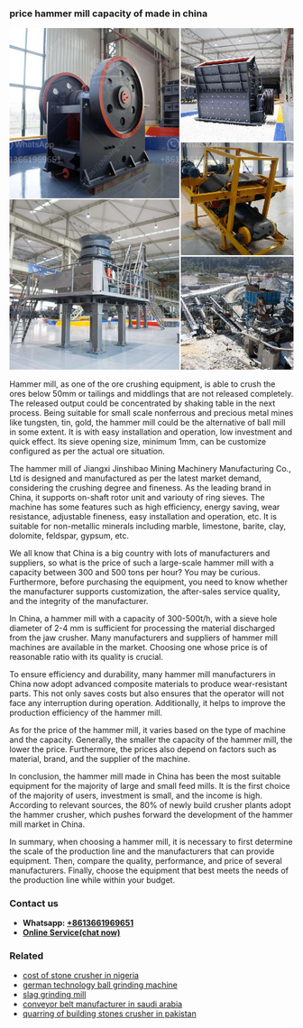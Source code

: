 <h3>price hammer mill capacity of made in china</h3><img src='1702950305.jpg' alt=''><p>Hammer mill, as one of the ore crushing equipment, is able to crush the ores below 50mm or tailings and middlings that are not released completely. The released output could be concentrated by shaking table in the next process. Being suitable for small scale nonferrous and precious metal mines like tungsten, tin, gold, the hammer mill could be the alternative of ball mill in some extent. It is with easy installation and operation, low investment and quick effect. Its sieve opening size, minimum 1mm, can be customize configured as per the actual ore situation.</p><p>The hammer mill of Jiangxi Jinshibao Mining Machinery Manufacturing Co., Ltd is designed and manufactured as per the latest market demand, considering the crushing degree and fineness. As the leading brand in China, it supports on-shaft rotor unit and variouty of ring sieves. The machine has some features such as high efficiency, energy saving, wear resistance, adjustable fineness, easy installation and operation, etc. It is suitable for non-metallic minerals including marble, limestone, barite, clay, dolomite, feldspar, gypsum, etc.</p><p>We all know that China is a big country with lots of manufacturers and suppliers, so what is the price of such a large-scale hammer mill with a capacity between 300 and 500 tons per hour? You may be curious. Furthermore, before purchasing the equipment, you need to know whether the manufacturer supports customization, the after-sales service quality, and the integrity of the manufacturer.</p><p>In China, a hammer mill with a capacity of 300-500t/h, with a sieve hole diameter of 2-4 mm is sufficient for processing the material discharged from the jaw crusher. Many manufacturers and suppliers of hammer mill machines are available in the market. Choosing one whose price is of reasonable ratio with its quality is crucial.</p><p>To ensure efficiency and durability, many hammer mill manufacturers in China now adopt advanced composite materials to produce wear-resistant parts. This not only saves costs but also ensures that the operator will not face any interruption during operation. Additionally, it helps to improve the production efficiency of the hammer mill.</p><p>As for the price of the hammer mill, it varies based on the type of machine and the capacity. Generally, the smaller the capacity of the hammer mill, the lower the price. Furthermore, the prices also depend on factors such as material, brand, and the supplier of the machine.</p><p>In conclusion, the hammer mill made in China has been the most suitable equipment for the majority of large and small feed mills. It is the first choice of the majority of users, investment is small, and the income is high. According to relevant sources, the 80% of newly build crusher plants adopt the hammer crusher, which pushes forward the development of the hammer mill market in China.</p><p>In summary, when choosing a hammer mill, it is necessary to first determine the scale of the production line and the manufacturers that can provide equipment. Then, compare the quality, performance, and price of several manufacturers. Finally, choose the equipment that best meets the needs of the production line while within your budget.</p><h3>Contact us</h3><ul><li><strong>Whatsapp:&nbsp;<a href="https://wa.me/8613661969651">+8613661969651</a></strong></li><li><a href="https://swt.shibang-china.com/?git&amp;zhl&amp;price hammer mill capacity of made in china"><strong>Online Service(chat now)</strong></a></li></ul><h3>Related</h3><ul><li><a href='cost of stone crusher in nigeria.md'>cost of stone crusher in nigeria</a></li><li><a href='german technology ball grinding machine.md'>german technology ball grinding machine</a></li><li><a href='slag grinding mill.md'>slag grinding mill</a></li><li><a href='conveyor belt manufacturer in saudi arabia.md'>conveyor belt manufacturer in saudi arabia</a></li><li><a href='quarring of building stones crusher in pakistan.md'>quarring of building stones crusher in pakistan</a></li></ul>